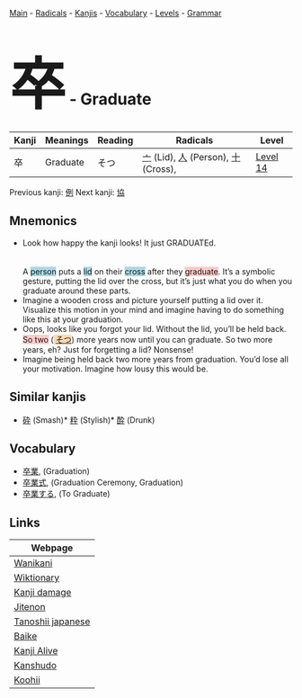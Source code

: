 <style> bigfont {font-size: 100px}</style>
[Main](../README.md) -
[Radicals](../radicals.md) -
[Kanjis](../kanjis.md) -
[Vocabulary](../vocabulary.md) -
[Levels](../levels.md) -
[Grammar](../grammar.md)
# <bigfont> 卒</bigfont> - Graduate 

| Kanji | Meanings | Reading | Radicals | Level |
| --- | --- | --- | --- | --- |
| 卒 | Graduate | そつ | [亠](../radicals/亠.md) (Lid), [人](../radicals/人.md) (Person), [十](../radicals/十.md) (Cross),  | [Level 14](../levels/wk_level14.md) |

Previous kanji: [例](例.md) Next kanji: [協](協.md) 

## Mnemonics
 * Look how happy the kanji looks! It just GRADUATEd.<br><br><br>A <span style="background-color:#ADD8E6"> person</span> puts a <span style="background-color:#ADD8E6"> lid</span> on their <span style="background-color:#ADD8E6"> cross</span> after they <span style="background-color:#ffcccb"> graduate</span>. It’s a symbolic gesture, putting the lid over the cross, but it’s just what you do when you graduate around these parts.
* Imagine a wooden cross and picture yourself putting a lid over it. Visualize this motion in your mind and imagine having to do something like this at your graduation.
* Oops, looks like you forgot your lid. Without the lid, you’ll be held back. <span style="background-color:#ffcccb"> So two</span> (<span style="background-color:#fed8b1"> [そつ](https://jisho.org/search/そつ)</span>) more years now until you can graduate. So two more years, eh? Just for forgetting a lid? Nonsense!
* Imagine being held back two more years from graduation. You’d lose all your motivation. Imagine how lousy this would be.


## Similar kanjis
 * [砕](砕.md) (Smash)* [粋](粋.md) (Stylish)* [酔](酔.md) (Drunk)


## Vocabulary
 * [卒業](../vocabulary/卒.md), (Graduation)
* [卒業式](../vocabulary/卒.md), (Graduation Ceremony, Graduation)
* [卒業する](../vocabulary/卒.md), (To Graduate)



## Links 

| Webpage |
| --- |
| [Wanikani          ](https://www.wanikani.com/kanji/卒) |
| [Wiktionary        ](https://en.wiktionary.org/wiki/卒) |
| [Kanji damage      ](http://www.kanjidamage.com/kanji/search?utf8=✓&q=卒) |
| [Jitenon           ](https://jitenon.com/kanji/卒) |
| [Tanoshii japanese ](https://www.tanoshiijapanese.com/dictionary/kanji.cfm?k=卒) |
| [Baike             ](https://baike.baidu.com/item/卒) |
| [Kanji Alive       ](https://app.kanjialive.com/卒) |
| [Kanshudo          ](https://www.kanshudo.com/searchmn?q=卒) |
| [Koohii            ](https://kanji.koohii.com/study/kanji/卒) |
